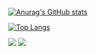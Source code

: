<!----------------------------------------------------------------Responsive Stats Boards------------------------------------------------------------->
[![Anurag's GitHub stats](https://github-readme-stats.vercel.app/api?username=David-Paulos&show_icons=true&&hide_border=true&&title_color=216aff&icon_color=216aff&include_all_commits=true&count_private=true)](https://github.com/anuraghazra/github-readme-stats)

[![Top Langs](https://github-readme-stats.vercel.app/api/top-langs?username=David-Paulos&langs_count=10&bg_color=ffffff&title_color=216aff&hide=HTML,CSS&icon_color=216aff&hide_border=true&custom_title=Languages)](https://github.com/anuraghazra/github-readme-stats)

<!----------------------------------------------------------Greetings card & ConnectionBadges---------------------------------------------------------> 

 <div align="left"> 
  <a href="https://www.linkedin.com/in/david-paulos-web-developer" target="_blank" title="My LinkedIn!" ><img src="https://img.shields.io/badge/LinkedIn-0077B5?style=for-the-badge&logo=linkedin&logoColor=white"></a>
  <a href="mailto:david.emanuel.paulos@gmail.com" target="_blank" title="Email me at david.emanuel.paulos@gmail.com"><img src="https://img.shields.io/badge/Gmail-D14836?style=for-the-badge&logo=gmail&logoColor=white"></a>
 </div>
 
 ## 

 
